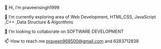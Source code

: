 👋 Hi, I’m praveensingh1999

🌱 I’m currently exploring area of Web Development, HTML,CSS, JavaScript ,C++ ,Data Structure & Algorithms

💞️ I’m looking to collaborate on SOFTWARE DEVELOPMENT

📫 How to reach me praveen969500@gmail.com and 6283712838
